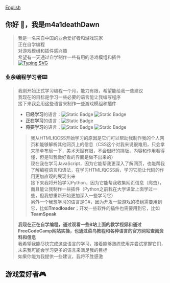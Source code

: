 <a href="https://github.com/m4a1deathDawn/m4a1deathDawn/blob/main/README_en.md">English</a>
## 你好 👋，我是m4a1deathDawn  
> 我是一名来自中国的业余爱好者和游戏玩家  
> 正在自学编程  
> 对游戏模组和插件感兴趣  
> 希望有一天通过自学制作一些有用的游戏模组和插件  
[![Typing SVG](https://readme-typing-svg.demolab.com?font=Fira+Code&duration=3000&pause=100&color=048596&background=9C9C8441&center=true&vCenter=true&multiline=true&repeat=false&width=600&height=200&lines=%E5%AE%87%E5%AE%99%E6%9C%89%E5%A7%8B%E6%97%A0%E7%BB%88++--++%E6%97%A0%E9%99%90;%E6%98%9F%E7%90%83%E4%BA%A6%E6%9C%89%E5%85%B6%E8%B5%B7%E5%A7%8B%EF%BC%8C%E5%8D%B4%E6%80%BB%E4%BC%9A%E5%9B%A0%E8%83%BD%E9%87%8F%E8%80%97%E5%B0%BD%E8%80%8C%E6%AF%81%E7%81%AD++--++%E6%9C%89%E9%99%90;%E6%8B%A5%E6%9C%89%E6%99%BA%E6%85%A7%E7%9A%84%E4%BA%BA%E5%90%8C%E6%97%B6%E4%B9%9F%E6%98%AF%E6%9C%80%E6%84%9A%E8%A0%A2%E7%9A%84%E4%BA%BA%EF%BC%8C%E8%BF%99%E5%9C%A8%E5%8E%86%E5%8F%B2%E4%B8%AD%E4%B9%9F%E5%8F%AF%E4%BB%A5%E5%BE%97%E5%88%B0%E8%AF%81%E6%98%8E;%E6%B5%B7%E4%B8%AD%E4%B9%8B%E9%B1%BC%E6%97%A0%E6%B3%95%E8%8E%B7%E7%9F%A5%E9%99%86%E5%9C%B0%E7%9A%84%E4%B8%96%E7%95%8C%EF%BC%8C%E5%AE%83%E4%BB%AC%E8%8B%A5%E6%8B%A5%E6%9C%89%E6%99%BA%E6%85%A7%EF%BC%8C%E4%B9%9F%E5%B0%86%E8%B5%B0%E5%90%91%E6%AF%81%E7%81%AD;%E4%BA%BA%E7%B1%BB%E8%B6%85%E8%B6%8A%E5%85%89%E9%80%9F%E8%BF%99%E4%BB%B6%E4%BA%8B%EF%BC%8C%E6%AF%94%E9%B1%BC%E7%B1%BB%E5%BC%80%E5%A7%8B%E5%9C%A8%E9%99%86%E5%9C%B0%E4%B8%8A%E7%94%9F%E6%B4%BB%E8%BF%98%E8%A6%81%E5%8F%AF%E7%AC%91;%E5%AF%B9%E4%BA%8E%E9%82%A3%E4%BA%9B%E8%B4%9F%E9%9A%85%E9%A1%BD%E6%8A%97%E7%9A%84%E4%BA%BA%EF%BC%8C%E8%BF%99%E5%B0%B1%E6%98%AF%E7%A5%9E%E5%8F%91%E5%87%BA%E7%9A%84%E6%9C%80%E5%90%8E%E9%80%9A%E7%89%92;--%E5%91%BD%E8%BF%90%E7%9F%B3%E4%B9%8B%E9%97%A8)](https://git.io/typing-svg)  

### 业余编程学习者⌨️  
> 我刚开始正式学习编程一个月，能力有限，希望能给我一些建议  
> 我现在的目标是学习一些必要的语言能让我编写程序  
> 接下来我会用这些语言来制作一些游戏模组和插件  
> + **已经学习**的语言：![Static Badge](https://img.shields.io/badge/HTML-red) ![Static Badge](https://img.shields.io/badge/CSS-purple)  
> + **正在学习**的语言：![Static Badge](https://img.shields.io/badge/JavaScript-yellow)  
> + **将要学习**的语言：![Static Badge](https://img.shields.io/badge/Python-blue) ![Static Badge](https://img.shields.io/badge/C%23-green)  
> > 我从HTML和CSS开始学习的原因是它们可以帮助我制作我的个人网页和能够解析其他网页上的信息（CSS这个对我来说很难用，只会拿来简单布局一下，美术天赋有限，不会很好的排版，内容和作用看得懂，但是叫我做好看的界面是做不出来的）  
> > 现在我在学习JavaScript，因为它能帮我更深入了解网页，也能帮我了解编程语言和语法，在学习HTML和CSS后，学习它能让代码的作用更加直观的展现出来  
> > 接下来我将开始学习Python，因为它能帮我收集网页信息（爬虫），而且能让我制作一些插件（Python之前我在大学课堂上面学过一些，但我想重新开始更加深入一些学习它）  
> > 另外一个我想学习的语言是C#，因为开发一些游戏的模组需要用到它，比如**Tmodloader**；开发一些软件的插件也需要用到它，比如**TeamSpeak**  
>
> **我现在正在自学编程，通过观看一些B站上面的教学视频和通过FreeCodeCamp网站实操，也通过菜鸟教程和各种语言的官方网站查阅资料和信息**  
> 我希望我能尽快完成这些语言的学习，接着能够熟练使用并尝试掌握它们，未来我可能会学习更多的语言来满足我的目标  
> 如果你能为我提供一些建议，我将不胜感激  


## 游戏爱好者🎮
